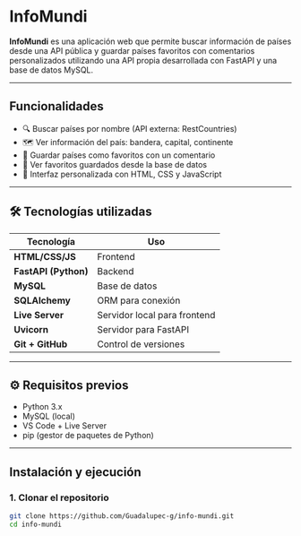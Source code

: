 # InfoMundi 

**InfoMundi** es una aplicación web que permite buscar información de países desde una API pública y guardar países favoritos con comentarios personalizados utilizando una API propia desarrollada con FastAPI y una base de datos MySQL.

---

##  Funcionalidades

- 🔍 Buscar países por nombre (API externa: RestCountries)
- 🗺️ Ver información del país: bandera, capital, continente
- 💾 Guardar países como favoritos con un comentario
- 🌟 Ver favoritos guardados desde la base de datos
- 🎨 Interfaz personalizada con HTML, CSS y JavaScript

---

## 🛠️ Tecnologías utilizadas

| Tecnología | Uso |
|-----------|-----|
| **HTML/CSS/JS** | Frontend |
| **FastAPI (Python)** | Backend |
| **MySQL** | Base de datos |
| **SQLAlchemy** | ORM para conexión |
| **Live Server** | Servidor local para frontend |
| **Uvicorn** | Servidor para FastAPI |
| **Git + GitHub** | Control de versiones |

---

## ⚙️ Requisitos previos

- Python 3.x
- MySQL (local)
- VS Code + Live Server
- pip (gestor de paquetes de Python)

---

##  Instalación y ejecución

### 1. Clonar el repositorio

```bash
git clone https://github.com/Guadalupec-g/info-mundi.git
cd info-mundi
